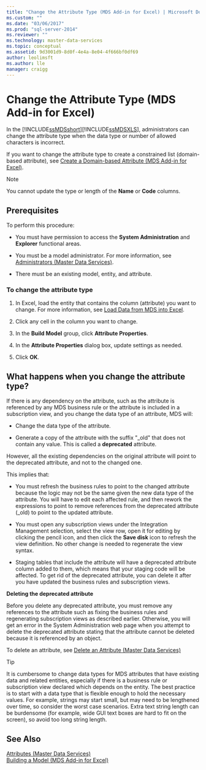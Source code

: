 ```yaml
---
title: "Change the Attribute Type (MDS Add-in for Excel) | Microsoft Docs"
ms.custom: ""
ms.date: "03/06/2017"
ms.prod: "sql-server-2014"
ms.reviewer: ""
ms.technology: master-data-services
ms.topic: conceptual
ms.assetid: 9d3001d9-8d0f-4e4a-8e04-4f666bf0df69
author: leolimsft
ms.author: lle
manager: craigg
---
```

# Change the Attribute Type (MDS Add-in for Excel)
  In the [!INCLUDE[ssMDSshort](../../includes/ssmdsshort-md.md)][!INCLUDE[ssMDSXLS](../../includes/ssmdsxls-md.md)], administrators can change the attribute type when the data type or number of allowed characters is incorrect.  
  
 If you want to change the attribute type to create a constrained list (domain-based attribute), see [Create a Domain-based Attribute &#40;MDS Add-in for Excel&#41;](create-a-domain-based-attribute-mds-add-in-for-excel.md).  
  
> [!NOTE]  
>  You cannot update the type or length of the **Name** or **Code** columns.  
  
## Prerequisites  
 To perform this procedure:  
  
-   You must have permission to access the **System Administration** and **Explorer** functional areas.  
  
-   You must be a model administrator. For more information, see [Administrators &#40;Master Data Services&#41;](../administrators-master-data-services.md).  
  
-   There must be an existing model, entity, and attribute.  
  
### To change the attribute type  
  
1.  In Excel, load the entity that contains the column (attribute) you want to change. For more information, see [Load Data from MDS into Excel](export-data-to-excel-from-master-data-services.md).  
  
2.  Click any cell in the column you want to change.  
  
3.  In the **Build Model** group, click **Attribute Properties**.  
  
4.  In the **Attribute Properties** dialog box, update settings as needed.  
  
5.  Click **OK**.  
  
## What happens when you change the attribute type?  
 If there is any dependency on the attribute, such as the attribute is referenced by any MDS business rule or the attribute is included in a subscription view, and you change the data type of an attribute, MDS will:  
  
-   Change the data type of the attribute.  
  
-   Generate a copy of the attribute with the suffix "_old" that does not contain any value. This is called a **deprecated** attribute.  
  
 However, all the existing dependencies on the original attribute will point to the deprecated attribute, and not to the changed one.  
  
 This implies that:  
  
-   You must refresh the business rules to point to the changed attribute because the logic may not be the same given the new data type of the attribute. You will have to edit each affected rule, and then rework the expressions to point to remove references from the deprecated attribute (_old) to point to the updated attribute.  
  
-   You must open any subscription views under the Integration Management selection, select the view row, open it for editing by clicking the pencil icon, and then click the **Save disk** icon to refresh the view definition. No other change is needed to regenerate the view syntax.  
  
-   Staging tables that include the attribute will have a deprecated attribute column added to them, which means that your staging code will be affected. To get rid of the deprecated attribute, you can delete it after you have updated the business rules and subscription views.  
  
 **Deleting the deprecated attribute**  
  
 Before you delete any deprecated attribute, you must remove any references to the attribute such as fixing the business rules and regenerating subscription views as described earlier. Otherwise, you will get an error in the System Administration web page when you attempt to delete the deprecated attribute stating that the attribute cannot be deleted because it is referenced by an object.  
  
 To delete an attribute, see [Delete an Attribute &#40;Master Data Services&#41;](../delete-an-attribute-master-data-services.md)  
  
> [!TIP]  
>  It is cumbersome to change data types for MDS attributes that have existing data and related entities, especially if there is a business rule or subscription view declared which depends on the entity. The best practice is to start with a data type that is flexible enough to hold the necessary values. For example, strings may start small, but may need to be lengthened over time, so consider the worst case scenarios. Extra text string length can be burdensome (for example, wide GUI text boxes are hard to fit on the screen), so avoid too long string length.  
  
## See Also  
 [Attributes &#40;Master Data Services&#41;](../attributes-master-data-services.md)   
 [Building a Model &#40;MDS Add-in for Excel&#41;](building-a-model-mds-add-in-for-excel.md)  
  
  
